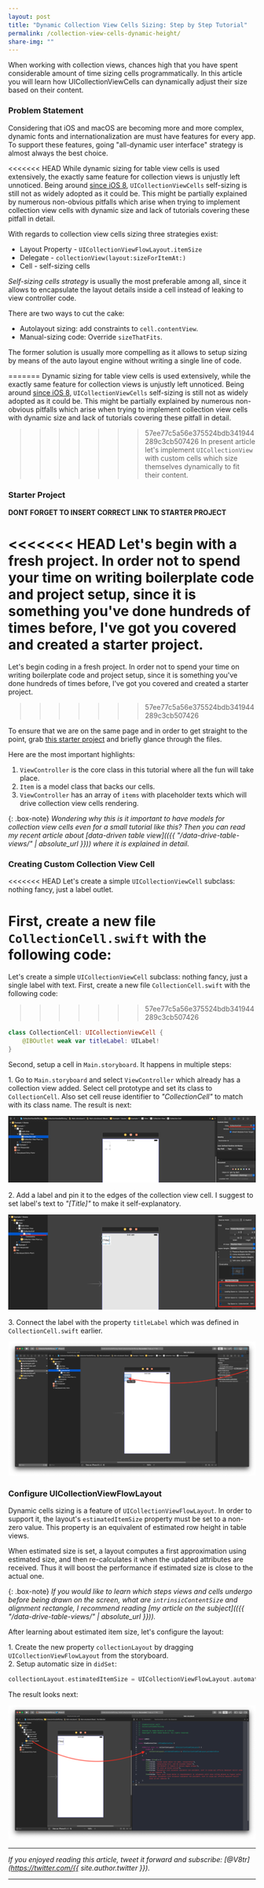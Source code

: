```yaml
---
layout: post
title: "Dynamic Collection View Cells Sizing: Step by Step Tutorial"
permalink: /collection-view-cells-dynamic-height/
share-img: ""
---
```


When working with collection views, chances high that you have spent considerable amount of time sizing cells programmatically. In this article you will learn how UICollectionViewCells can dynamically adjust their size based on their content.

### Problem Statement

Considering that iOS and macOS are becoming more and more complex, dynamic fonts and internationalization are must have features for every app. To support these features, going "all-dynamic user interface" strategy is almost always the best choice.

<<<<<<< HEAD
While dynamic sizing for table view cells is used extensively, the exactly same feature for collection views is unjustly left unnoticed. Being around [since iOS 8](https://developer.apple.com/documentation/uikit/uicollectionviewflowlayout/1617709-estimateditemsize), `UICollectionViewCells` self-sizing is still not as widely adopted as it could be. This might be partially explained by numerous non-obvious pitfalls which arise when trying to implement collection view cells with dynamic size and lack of tutorials covering these pitfall in detail.

<!-- Collection views are undoubtedly among most widely used and at the same time most flexible controls in iOS and macOS development. The default flow layout allows for numerous customizations fitting most projects' needs, and if it is not enough, literally any cells positioning and configuration can be implemented by providing your own layout. -->

With regards to collection view cells sizing three strategies exist:
- Layout Property - `UICollectionViewFlowLayout.itemSize`
- Delegate - `collectionView(layout:sizeForItemAt:)`
- Cell - self-sizing cells

*Self-sizing cells strategy* is usually the most preferable among all, since it allows to encapsulate the layout details inside a cell instead of leaking to view controller code.

There are two ways to cut the cake:
- Autolayout sizing: add constraints to `cell.contentView`.
- Manual-sizing code: Override `sizeThatFits`.

The former solution is usually more compelling as it allows to setup sizing by means of the auto layout engine without writing a single line of code. 


=======
Dynamic sizing for table view cells is used extensively, while the exactly same feature for collection views is unjustly left unnoticed. Being around [since iOS 8](https://developer.apple.com/documentation/uikit/uicollectionviewflowlayout/1617709-estimateditemsize), `UICollectionViewCells` self-sizing is still not as widely adopted as it could be. This might be partially explained by numerous non-obvious pitfalls which arise when trying to implement collection view cells with dynamic size and lack of tutorials covering these pitfall in detail.

>>>>>>> 57ee77c5a56e375524bdb341944289c3cb507426
In present article let's implement `UICollectionView` with custom cells which size themselves dynamically to fit their content.

### Starter Project

**DONT FORGET TO INSERT CORRECT LINK TO STARTER PROJECT**

<<<<<<< HEAD
Let's begin with a fresh project. In order not to spend your time on writing boilerplate code and project setup, since it is something you've done hundreds of times before, I've got you covered and created a starter project.
=======
Let's begin coding in a fresh project. In order not to spend your time on writing boilerplate code and project setup, since it is something you've done hundreds of times before, I've got you covered and created a starter project.
>>>>>>> 57ee77c5a56e375524bdb341944289c3cb507426

To ensure that we are on the same page and in order to get straight to the point, grab [this starter project](https://developer.apple.com/documentation/uikit/uicollectionviewflowlayout/1617709-estimateditemsize) and briefly glance through the files.

Here are the most important highlights:
1. `ViewController` is the core class in this tutorial where all the fun will take place.
2. `Item` is a model class that backs our cells. 
3. `ViewController` has an array of `items` with placeholder texts which will drive collection view cells rendering.
   
{: .box-note}
*Wondering why this is it important to have models for collection view cells even for a small tutorial like this? Then you can read my recent article about [data-driven table view](({{ "/data-drive-table-views/" | absolute_url }})) where it is explained in detail.*
   
### Creating Custom Collection View Cell

<<<<<<< HEAD
Let's create a simple `UICollectionViewCell` subclass: nothing fancy, just a label outlet. 

First, create a new file `CollectionCell.swift` with the following code:
=======
Let's create a simple `UICollectionViewCell` subclass: nothing fancy, just a single label with text. First, create a new file `CollectionCell.swift` with the following code:
>>>>>>> 57ee77c5a56e375524bdb341944289c3cb507426

```swift
class CollectionCell: UICollectionViewCell {
    @IBOutlet weak var titleLabel: UILabel!
}
```

Second, setup a cell in `Main.storyboard`. It happens in multiple steps:

1\. Go to `Main.storyboard` and select `ViewController` which already has a collection view added. Select cell prototype and set its class to `CollectionCell`. Also set cell reuse identifier to *"CollectionCell"* to match with its class name. The result is next:
<p align="center">
    <a href="{{ "img/collection-view-cells-dynamic-height/cell-setup-1.png" | absolute_url }}">
        <img src="/img/collection-view-cells-dynamic-height/cell-setup-1.png" alt="Dynamic Collection View Cells Sizing: Step by Step Tutorial"/>
    </a>
</p>
   
2\. Add a label and pin it to the edges of the collection view cell. I suggest to set label's text to *"[Title]"* to make it self-explanatory.
<p align="center">
    <a href="{{ "img/collection-view-cells-dynamic-height/cell-setup-2.png" | absolute_url }}">
        <img src="/img/collection-view-cells-dynamic-height/cell-setup-2.png" alt="Dynamic Collection View Cells Sizing: Step by Step Tutorial"/>
    </a>
</p>

3\. Connect the label with the property `titleLabel` which was defined in `CollectionCell.swift` earlier.
<p align="center">
    <a href="{{ "img/collection-view-cells-dynamic-height/cell-setup-3.png" | absolute_url }}">
        <img src="/img/collection-view-cells-dynamic-height/cell-setup-3.png" alt="Dynamic Collection View Cells Sizing: Step by Step Tutorial"/>
    </a>
</p>

### Configure UICollectionViewFlowLayout

Dynamic cells sizing is a feature of `UICollectionViewFlowLayout`. In order to support it, the layout's `estimatedItemSize` property must be set to a non-zero value. This property is an equivalent of estimated row height in table views. 

When estimated size is set, a layout computes a first approximation using estimated size, and then re-calculates it when the updated attributes are received. Thus it will boost the performance if estimated size is close to the actual one.

{: .box-note}
*If you would like to learn which steps views and cells undergo before being drawn on the screen, what are `intrinsicContentSize` and alignment rectangle, I recommend reading [my article on the subject](({{ "/data-drive-table-views/" | absolute_url }})).*

After learning about estimated item size, let's configure the layout:

1\. Create the new property `collectionLayout` by dragging `UICollectionViewFlowLayout` from the storyboard.  
2\. Setup automatic size in `didSet`:

```swift
collectionLayout.estimatedItemSize = UICollectionViewFlowLayout.automaticSize
```

The result looks next:
<p align="center">
    <a href="{{ "img/collection-view-cells-dynamic-height/layout-setup-1.png" | absolute_url }}">
        <img src="/img/collection-view-cells-dynamic-height/layout-setup-1.png" alt="Dynamic Collection View Cells Sizing: Step by Step Tutorial"/>
    </a>
</p>


---

*If you enjoyed reading this article, tweet it forward and subscribe: [@V8tr](https://twitter.com/{{ site.author.twitter }}).*

---